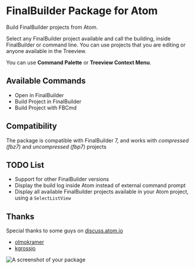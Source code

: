 # FinalBuilder Package for Atom

Build FinalBuilder projects from Atom.

Select any FinalBuilder project available and call the building, inside FinalBuilder or command line. You can use projects that you are editing or anyone available in the Treeview.

You can use **Command Palette** or **Treeview Context Menu**.

## Available Commands

* Open in FinalBuilder
* Build Project in FinalBuilder
* Build Project with FBCmd

## Compatibility

The package is compatible with FinalBuilder 7, and works with *compressed (fbz7)* and *uncompressed (fbp7)* projects

## TODO List

* Support for other FinalBuilder versions
* Display the build log inside Atom instead of external command prompt
* Display all available FinalBuilder projects available in your Atom project, using a `SelectListView`

## Thanks

Special thanks to some guys on [discuss.atom.io](http://discuss.atom.io)

* [olmokramer](https://discuss.atom.io/users/olmokramer)
* [kgrossjo](https://discuss.atom.io/t/how-to-call-external-tools-and-use-windowed-non-console-result/15417)

![A screenshot of your package](https://f.cloud.github.com/assets/69169/2290250/c35d867a-a017-11e3-86be-cd7c5bf3ff9b.gif)
